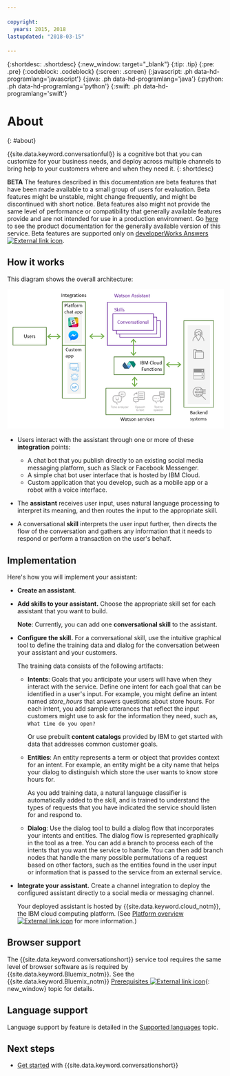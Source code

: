```yaml
---

copyright:
  years: 2015, 2018
lastupdated: "2018-03-15"

---
```


{:shortdesc: .shortdesc}
{:new_window: target="_blank"}
{:tip: .tip}
{:pre: .pre}
{:codeblock: .codeblock}
{:screen: .screen}
{:javascript: .ph data-hd-programlang='javascript'}
{:java: .ph data-hd-programlang='java'}
{:python: .ph data-hd-programlang='python'}
{:swift: .ph data-hd-programlang='swift'}

# About
{: #about}

{{site.data.keyword.conversationfull}} is a cognitive bot that you can customize for your business needs, and deploy across multiple channels to bring help to your customers where and when they need it.
{: shortdesc}

**BETA** The features described in this documentation are beta features that have been made available to a small group of users for evaluation. Beta features might be unstable, might change frequently, and might be discontinued with short notice. Beta features also might not provide the same level of performance or compatibility that generally available features provide and are not intended for use in a production environment. Go [here](https://console.bluemix.net/docs/services/conversation/index.html) to see the product documentation for the generally available version of this service. Beta features are supported only on [developerWorks Answers ![External link icon](../../icons/launch-glyph.svg "External link icon")](https://developer.ibm.com/answers/search.html?f=&sort=relevance&q=%5Bwatson-conversation%5D+%5Bwatson-assistant%5D+%24).

## How it works

This diagram shows the overall architecture:

![Flow diagram of the service](images/assistant-arch-draft.png)

- Users interact with the assistant through one or more of these **integration** points:

  - A chat bot that you publish directly to an existing social media messaging platform, such as Slack or Facebook Messenger.
  - A simple chat bot user interface that is hosted by IBM Cloud.
  - Custom application that you develop, such as a mobile app or a robot with a voice interface.

- The **assistant** receives user input, uses natural language processing to interpret its meaning, and then routes the input to the appropriate skill.

- A conversational **skill** interprets the user input further, then directs the flow of the conversation and gathers any information that it needs to respond or perform a transaction on the user's behalf.

## Implementation

Here's how you will implement your assistant:

- **Create an assistant**.

- **Add skills to your assistant.** Choose the appropriate skill set for each assistant that you want to build.

  **Note**: Currently, you can add one **conversational skill** to the assistant.

- **Configure the skill.** For a conversational skill, use the intuitive graphical tool to define the training data and dialog for the conversation between your assistant and your customers.

    The training data consists of the following artifacts:

    - **Intents**: Goals that you anticipate your users will have when they interact with the service. Define one intent for each goal that can be identified in a user's input. For example, you might define an intent named *store_hours* that answers questions about store hours. For each intent, you add sample utterances that reflect the input customers might use to ask for the information they need, such as, `What time do you open?`

      Or use prebuilt **content catalogs** provided by IBM to get started with data that addresses common customer goals.

    - **Entities**: An entity represents a term or object that provides context for an intent. For example, an entity might be a city name that helps your dialog to distinguish which store the user wants to know store hours for.

      As you add training data, a natural language classifier is automatically added to the skill, and is trained to understand the types of requests that you have indicated the service should listen for and respond to.

    - **Dialog**: Use the dialog tool to build a dialog flow that incorporates your intents and entities. The dialog flow is represented graphically in the tool as a tree. You can add a branch to process each of the intents that you want the service to handle. You can then add branch nodes that handle the many possible permutations of a request based on other factors, such as the entities found in the user input or information that is passed to the service from an external service.

- **Integrate your assistant.** Create a channel integration to deploy the configured assistant directly to a social media or messaging channel.

  Your deployed assistant is hosted by {{site.data.keyword.cloud_notm}}, the IBM cloud computing platform. (See [Platform overview ![External link icon](../../icons/launch-glyph.svg "External link icon")](https://console.bluemix.net/docs/overview/ibm-cloud.html#overview) for more information.)

## Browser support

The {{site.data.keyword.conversationshort}} service tool requires the same level of browser software as is required by {{site.data.keyword.Bluemix_notm}}. See the {{site.data.keyword.Bluemix_notm}} [Prerequisites ![External link icon](../../icons/launch-glyph.svg "External link icon")](https://console.bluemix.net/docs/overview/prereqs.html#browsers){: new_window} topic for details.

## Language support

Language support by feature is detailed in the [Supported languages](lang-support.html) topic.

## Next steps

- [Get started](getting-started.html) with {{site.data.keyword.conversationshort}}

